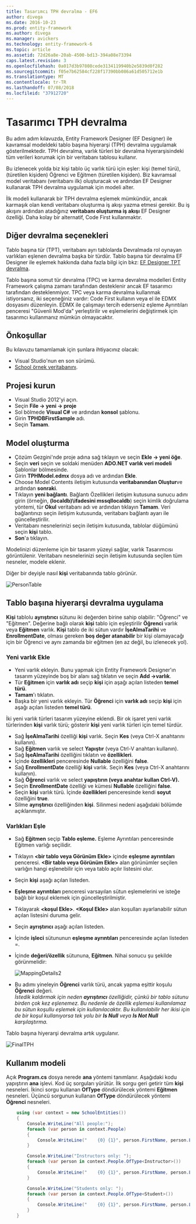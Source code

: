 ```yaml
---
title: Tasarımcı TPH devralma - EF6
author: divega
ms.date: 2016-10-23
ms.prod: entity-framework
ms.author: divega
ms.manager: avickers
ms.technology: entity-framework-6
ms.topic: article
ms.assetid: 72d26a8e-20ab-4500-bd13-394a08e73394
caps.latest.revision: 3
ms.openlocfilehash: 0a017d3b97808cede3134119940b2e5839d0f282
ms.sourcegitcommit: f05e7b62584cf228f17390bb086a61d505712e1b
ms.translationtype: MT
ms.contentlocale: tr-TR
ms.lasthandoff: 07/08/2018
ms.locfileid: "37912720"
---
```

# <a name="designer-tph-inheritance"></a>Tasarımcı TPH devralma
Bu adım adım kılavuzda, Entity Framework Designer (EF Designer) ile kavramsal modeldeki tablo başına hiyerarşi (TPH) devralma uygulamak gösterilmektedir. TPH devralma, varlık türleri bir devralma hiyerarşisindeki tüm verileri korumak için bir veritabanı tablosu kullanır.

Bu izlenecek yolda biz kişi tablo üç varlık türü için eşler: kişi (temel türü), (türetilen kişiden) Öğrenci ve Eğitmen (türetilen kişiden). Biz kavramsal model veritabanı (veritabanı ilk) oluşturacak ve ardından EF Designer kullanarak TPH devralma uygulamak için modeli alter.

İlk modeli kullanarak bir TPH devralma eşlemek mümkündür, ancak karmaşık olan kendi veritabanı oluşturma iş akışı yazma etmesi gerekir. Bu iş akışını ardından atadığınız **veritabanı oluşturma iş akışı** EF Designer özelliği. Daha kolay bir alternatif, Code First kullanmaktır.

## <a name="other-inheritance-options"></a>Diğer devralma seçenekleri

Tablo başına tür (TPT), veritabanı ayrı tablolarda Devralmada rol oynayan varlıkları eşlenen devralma başka bir türdür.  Tablo başına tür devralma EF Designer ile eşlemek hakkında daha fazla bilgi için bkz: [EF Designer TPT devralma](~/ef6/modeling/designer/inheritance/tpt.md).

Tablo başına somut tür devralma (TPC) ve karma devralma modelleri Entity Framework çalışma zamanı tarafından desteklenir ancak EF tasarımcı tarafından desteklenmiyor. TPC veya karma devralma kullanmak istiyorsanız, iki seçeneğiniz vardır: Code First kullanın veya el ile EDMX dosyasını düzenleyin. EDMX ile çalışmayı tercih ederseniz eşleme Ayrıntıları penceresi "Güvenli Mod'da" yerleştirilir ve eşlemelerini değiştirmek için tasarımcı kullanmanız mümkün olmayacaktır.

## <a name="prerequisites"></a>Önkoşullar

Bu kılavuzu tamamlamak için şunlara ihtiyacınız olacak:

- Visual Studio'nun en son sürümü.
- [School örnek veritabanını](~/ef6/resources/school-database.md).

## <a name="set-up-the-project"></a>Projesi kurun

-   Visual Studio 2012'yi açın.
-   Seçin **File -&gt; yeni -&gt; proje**
-   Sol bölmede **Visual C\#** ve ardından **konsol** şablonu.
-   Girin **TPHDBFirstSample** adı.
-   Seçin **Tamam**.

## <a name="create-a-model"></a>Model oluşturma

-   Çözüm Gezgini'nde proje adına sağ tıklayın ve seçin **Ekle -&gt; yeni öğe**.
-   Seçin **veri** seçin ve soldaki menüden **ADO.NET varlık veri modeli** Şablonlar bölmesinde.
-   Girin **TPHModel.edmx** dosya adı ve ardından **Ekle**.
-   Choose Model Contents iletişim kutusunda **veritabanından Oluştur**ve ardından **sonraki**.
-   Tıklayın **yeni bağlantı**.
    Bağlantı Özellikleri iletişim kutusuna sunucu adını girin (örneğin, **(localdb)\\ifadesini mssqllocaldb**) seçin kimlik doğrulama yöntemi, tür **Okul** veritabanı adı ve ardından tıklayın **Tamam**.
    Veri bağlantınızı seçin iletişim kutusunda, veritabanı bağlantı ayarı ile güncelleştirilir.
-   Veritabanı nesnelerinizi seçin iletişim kutusunda, tablolar düğümünü seçin **kişi** tablo.
-   **Son**'a tıklayın.

Modelinizi düzenleme için bir tasarım yüzeyi sağlar, varlık Tasarımcısı görüntülenir. Veritabanı nesnelerinizi seçin iletişim kutusunda seçilen tüm nesneler, modele eklenir.

Diğer bir deyişle nasıl **kişi** veritabanında tablo görünür.

![PersonTable](~/ef6/media/persontable.png) 

## <a name="implement-table-per-hierarchy-inheritance"></a>Tablo başına hiyerarşi devralma uygulama

**Kişi** tablolu **ayrıştırıcı** sütunu iki değerden birine sahip olabilir: "Öğrenci" ve "Eğitmen". Değerine bağlı olarak **kişi** tablo için eşleştirilir **Öğrenci** varlık veya **Eğitmen** varlık. **Kişi** tablo de iki sütun vardır **İşeAlmaTarihi** ve **EnrollmentDate**, olması gereken **boş değer atanabilir** bir kişi olamayacağı için bir Öğrenci ve aynı zamanda bir eğitmen (en az değil, bu izlenecek yol).

### <a name="add-new-entities"></a>Yeni varlık Ekle

-   Yeni varlık ekleyin.
    Bunu yapmak için Entity Framework Designer'ın tasarım yüzeyinde boş bir alanı sağ tıklatın ve seçin **Add -&gt;varlık**.
-   Tür **Eğitmen** için **varlık adı** seçip **kişi** için aşağı açılan listeden **temel türü**.
-   **Tamam**'ı tıklatın.
-   Başka bir yeni varlık ekleyin. Tür **Öğrenci** için **varlık adı** seçip **kişi** için aşağı açılan listeden **temel türü**.

İki yeni varlık türleri tasarım yüzeyine eklendi. Bir ok işaret yeni varlık türlerinden **kişi** varlık türü; gösterir **kişi** yeni varlık türleri için temel türdür.

-   Sağ **İşeAlmaTarihi** özelliği **kişi** varlık. Seçin **Kes** (veya Ctrl-X anahtarını kullanın).
-   Sağ **Eğitmen** varlık ve select **Yapıştır** (veya Ctrl-V anahtarı kullanın).
-   Sağ **İşeAlmaTarihi** özelliğini tıklatın ve **özellikleri**.
-   İçinde **özellikleri** penceresinde **Nullable** özelliğini **false**.
-   Sağ **EnrollmentDate** özelliği **kişi** varlık. Seçin **Kes** (veya Ctrl-X anahtarını kullanın).
-   Sağ **Öğrenci** varlık ve select **yapıştırın (veya anahtar kullan Ctrl-V).**
-   Seçin **EnrollmentDate** özelliği ve kümesi **Nullable** özelliğini **false**.
-   Seçin **kişi** varlık türü. İçinde **özellikleri** penceresinde kendi **soyut** özelliğini **true**.
-   Silme **ayrıştırıcı** özelliğinden **kişi**. Silinmesi nedeni aşağıdaki bölümde açıklanmıştır.

### <a name="map-the-entities"></a>Varlıkları Eşle

-   Sağ **Eğitmen** seçip **Tablo eşleme.**
    Eşleme Ayrıntıları penceresinde Eğitmen varlığı seçilidir.
-   Tıklayın **&lt;bir tablo veya Görünüm Ekle&gt;** içinde **eşleşme ayrıntıları** penceresi.
    **&lt;Bir tablo veya Görünüm Ekle&gt;** alan görünümler seçilen varlığın hangi eşlenebilir için veya tablo açılır listesini olur.
-   Seçin **kişi** aşağı açılan listeden.
-   **Eşleşme ayrıntıları** penceresi varsayılan sütun eşlemelerini ve isteğe bağlı bir koşul eklemek için güncelleştirilmiştir.
-   Tıklayarak  **&lt;koşul Ekle&gt;**.
    **&lt;Koşul Ekle&gt;** alan koşulları ayarlanabilir sütun açılan listesini duruma gelir.
-   Seçin **ayrıştırıcı** aşağı açılan listeden.
-   İçinde **işleci** sütununun **eşleşme ayrıntıları** penceresinde açılan listeden =.
-   İçinde **değeri/özellik** sütununa, **Eğitmen**. Nihai sonucu şu şekilde görünmelidir:

    ![MappingDetails2](~/ef6/media/mappingdetails2.png)

-   Bu adımı yineleyin **Öğrenci** varlık türü, ancak yapma eşittir koşulu **Öğrenci** değeri.  
    *İstedik kaldırmak için neden **ayrıştırıcı** özelliğidir, çünkü bir tablo sütunu birden çok kez eşlenemez. Bu nedenle de özellik eşlemesi kullanılamaz bu sütun koşullu eşlemek için kullanılacaktır. Bu kullanılabilir her ikisi için de bir koşul kullanıyorsa tek yolu bir **Is Null** veya **Is Not Null** karşılaştırma.*

Tablo başına hiyerarşi devralma artık uygulanır.

![FinalTPH](~/ef6/media/finaltph.png)

## <a name="use-the-model"></a>Kullanım modeli

Açık **Program.cs** dosya nerede **ana** yöntemi tanımlanır. Aşağıdaki kodu yapıştırın **ana** işlevi. Kod üç sorguları yürütür. İlk sorgu geri getirir tüm **kişi** nesneleri. İkinci sorgu kullanan **OfType** döndürülecek yöntemi **Eğitmen** nesneleri. Üçüncü sorgunun kullanan **OfType** döndürülecek yöntemi **Öğrenci** nesneleri.

``` csharp
    using (var context = new SchoolEntities())
    {
        Console.WriteLine("All people:");
        foreach (var person in context.People)
        {
            Console.WriteLine("    {0} {1}", person.FirstName, person.LastName);
        }

        Console.WriteLine("Instructors only: ");
        foreach (var person in context.People.OfType<Instructor>())
        {
            Console.WriteLine("    {0} {1}", person.FirstName, person.LastName);
        }

        Console.WriteLine("Students only: ");
        foreach (var person in context.People.OfType<Student>())
        {
            Console.WriteLine("    {0} {1}", person.FirstName, person.LastName);
        }
    }
```
